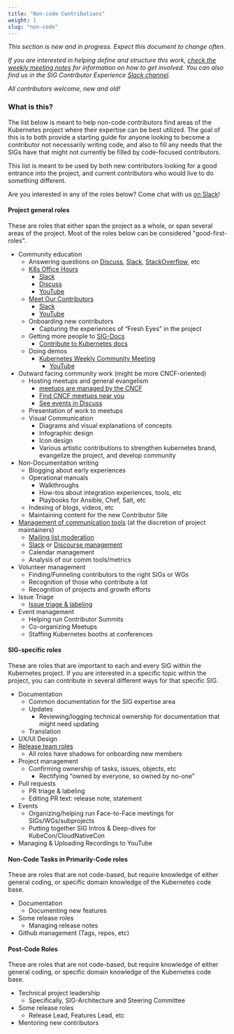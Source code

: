 ```yaml
---
title: "Non-code Contributions"
weight: 1
slug: "non-code" 
---
```


*This section is new and in progress. Expect this document to change often.*

*If you are interested in helping define and structure this work, [check the weekly meeting notes](https://docs.google.com/document/d/1gdFWfkrapQclZ4-z4Lx2JwqKsJjXXUOVoLhBzZiZgSk/edit#) for information on how to get involved. You can also find us in the SIG Contributor Experience [Slack channel](https://kubernetes.slack.com/messages/sig-contribex).*

*All contributors welcome, new and old!*

### What is this?

The list below is meant to help non-code contributors find areas of the Kubernetes project where their expertise can be best utilized. The goal of this is to both provide a starting guide for anyone looking to become a contributor not necessarily writing code, and also to fill any needs that the SIGs have that might not currently be filled by code-focused contributors.

This list is meant to be used by both new contributors looking for a good entrance into the project, and current contributors who would live to do something different.

Are you interested in any of the roles below? Come chat with us [on Slack](https://kubernetes.slack.com/messages/sig-contribex)!

#### Project general roles
These are roles that either span the project as a whole, or span several areas of the project. Most of the roles below can be considered "good-first-roles".

- Community education
  - Answering questions on [Discuss](https://discuss.kubernetes.io/), [Slack](http://slack.k8s.io/), [StackOverflow](https://stackoverflow.com/questions/tagged/kubernetes), etc
  - [K8s Office Hours](https://github.com/kubernetes/community/blob/master/events/office-hours.md) 
    - [Slack](https://kubernetes.slack.com/messages/C6RFQ3T5H/)
    - [Discuss](https://discuss.kubernetes.io/tags/office-hours)
    - [YouTube](https://www.youtube.com/playlist?list=PL69nYSiGNLP3azFUvYJjGn45YbF6C-uIg)
  - [Meet Our Contributors](https://github.com/kubernetes/community/blob/master/mentoring/meet-our-contributors.md)
    - [Slack](https://kubernetes.slack.com/messages/C8WRR2BB9/) 
    - [YouTube](https://www.youtube.com/playlist?list=PL69nYSiGNLP3QpQrhZq_sLYo77BVKv09F)
  - Onboarding new contributors
    - Capturing the experiences of “Fresh Eyes” in the project
  - Getting more people to [SIG-Docs](https://github.com/kubernetes/community/tree/master/sig-docs)
    - [Contribute to Kubernetes docs](https://kubernetes.io/docs/contribute/)
  - Doing demos
    - [Kubernetes Weekly Community Meeting](https://github.com/kubernetes/community/blob/master/events/community-meeting.md)
      - [YouTube](https://www.youtube.com/playlist?list=PL69nYSiGNLP1pkHsbPjzAewvMgGUpkCnJ)
- Outward facing community work (might be more CNCF-oriented)
  - Hosting meetups and general evangelism
    - [meetups are managed by the CNCF](https://github.com/cncf/meetups)
    - [Find CNCF meetups near you](https://www.meetup.com/pro/cncf)
    - [See events in Discuss](https://discuss.kubernetes.io/c/events-and-meetups)
  - Presentation of work to meetups
  - Visual Communication
    - Diagrams and visual explanations of concepts
    - Infographic design
    - Icon design
    - Various artistic contributions to strengthen kubernetes brand, evangelize the project, and develop community
- Non-Documentation writing
  - Blogging about early experiences
  - Operational manuals
    - Walkthroughs
    - How-tos about integration experiences, tools, etc
    - Playbooks for Ansible, Chef, Salt, etc
  - Indexing of blogs, videos, etc
  - Maintaining content for the new Contributor Site
- [Management of communication tools](https://github.com/kubernetes/community/blob/master/communication/moderation.md) (at the discretion of project maintainers)
  - [Mailing list moderation](https://github.com/kubernetes/community/blob/master/communication/moderation.md#mailing-list)
  - [Slack](https://github.com/kubernetes/community/blob/master/communication/moderation.md#slack) or [Discourse management](https://github.com/kubernetes/community/blob/master/communication/moderation.md#discuss)
  - Calendar management
  - Analysis of our comm tools/metrics
- Volunteer management
  - Finding/Funneling contributors to the right SIGs or WGs
  - Recognition of those who contribute a lot
  - Recognition of projects and growth efforts
- Issue Triage
  - [Issue triage & labeling](https://github.com/kubernetes/community/blob/master/contributors/guide/issue-triage.md)
- Event management
  - Helping run Contributor Summits
  - Co-organizing Meetups
  - Staffing Kubernetes booths at conferences

#### SIG-specific roles
These are roles that are important to each and every SIG within the Kubernetes project. If you are interested in a specific topic within the project, you can contribute in several different ways for that specific SIG.

- Documentation
  - Common documentation for the SIG expertise area
  - Updates
    - Reviewing/logging technical ownership for documentation that might need updating
  - Translation
- UX/UI Design
- [Release team roles](https://github.com/kubernetes/sig-release/tree/master/release-team)
  - All roles have shadows for onboarding new members
- Project management
  - Confirming ownership of tasks, issues, objects, etc
    - Rectifying “owned by everyone, so owned by no-one”
- Pull requests
  - PR triage & labeling
  - Editing PR text: release note, statement
- Events
  - Organizing/helping run Face-to-Face meetings for SIGs/WGs/subprojects
  - Putting together SIG Intros & Deep-dives for KubeCon/CloudNativeCon
- Managing & Uploading Recordings to YouTube

#### Non-Code Tasks in Primarily-Code roles
These are roles that are not code-based, but require knowledge of either general coding, or specific domain knowledge of the Kubernetes code base.

- Documentation
  - Documenting new features
- Some release roles
  - Managing release notes
- Github management (Tags, repos, etc)

#### Post-Code Roles
These are roles that are not code-based, but require knowledge of either general coding, or specific domain knowledge of the Kubernetes code base.

- Technical project leadership
  - Specifically, SIG-Architecture and Steering Committee
- Some release roles
  - Release Lead, Features Lead, etc
- Mentoring new contributors
